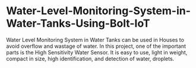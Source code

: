 # Water-Level-Monitoring-System-in-Water-Tanks-Using-Bolt-IoT
Water Level Monitoring System in Water Tanks can be used in Houses to avoid overflow and wastage of water. In this project, one of the important parts is the High Sensitivity Water Sensor. It is easy to use, light in weight, compact in size, high identification, and detection of water, droplets.
